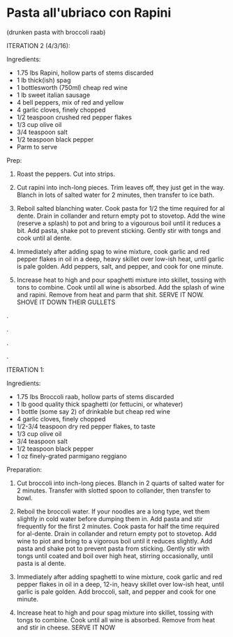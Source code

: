 Pasta all'ubriaco con Rapini
============================

(drunken pasta with broccoli raab)

ITERATION 2 (4/3/16):

Ingredients:

* 1.75 lbs Rapini, hollow parts of stems discarded
* 1 lb thick(ish) spag
* 1 bottlesworth (750ml) cheap red wine
* 1 lb sweet italian sausage
* 4 bell peppers, mix of red and yellow
* 4 garlic cloves, finely chopped
* 1/2 teaspoon crushed red pepper flakes
* 1/3 cup olive oil
* 3/4 teaspoon salt
* 1/2 teaspoon black pepper
* Parm to serve

Prep:

1. Roast the peppers. Cut into strips.

2. Cut rapini into inch-long pieces. Trim leaves off, they just get in the way.
   Blanch in lots of salted water for 2 minutes, then transfer to ice bath.

3. Reboil salted blanching water. Cook pasta for 1/2 the time required for al dente. Drain
   in collander and return empty pot to stovetop. Add the wine (reserve a splash) to pot 
   and bring to a vigourous boil until it reduces a bit. Add pasta, shake pot to prevent 
   sticking. Gently stir with tongs and cook until al dente.

4. Immediately after adding spag to wine mixture, cook garlic and red pepper flakes in oil
   in a deep, heavy skillet over low-ish heat, until garlic is pale golden. Add peppers,
   salt, and pepper, and cook for one minute.

5. Increase heat to high and pour spaghetti mixture into skillet, tossing with tons to
   combine. Cook until all wine is absorbed. Add the splash of wine and rapini. Remove
   from heat and parm that shit. SERVE IT NOW. SHOVE IT DOWN THEIR GULLETS

.

.

.

.

ITERATION 1:

Ingredients:

* 1.75 lbs Broccoli raab, hollow parts of stems discarded
* 1 lb good quality thick spaghetti (or fettucini, or whatever)
* 1 bottle (some say 2) of drinkable but cheap red wine
* 4 garlic cloves, finely chopped
* 1/2-3/4 teaspoon dry red pepper flakes, to taste
* 1/3 cup olive oil
* 3/4 teaspoon salt
* 1/2 teaspoon black pepper
* 1 oz finely-grated parmigano reggiano

Preparation:

1. Cut broccoli into inch-long pieces. Blanch in 2 quarts of salted water for 2 minutes. 
   Transfer with slotted spoon to collander, then transfer to bowl.

2. Reboil the broccoli water. If your noodles are a long type, wet them slightly
   in cold water before dumping them in. Add pasta and stir frequently for the first 2
   minutes. Cook pasta for half the time required for al-dente. Drain in collander and 
   return empty pot to stovetop. Add wine to piot and bring to a vigorous boil until it 
   reduces slightly. Add pasta and shake pot to prevent pasta from sticking. Gently stir 
   with tongs until coated and boil over high heat, stirring occasionally, until pasta is 
   al dente.

3. Immediately after adding spaghetti to wine mixture, cook garlic and red pepper flakes
   in oil in a deep, 12-in, heavy skillet over low-ish heat, until garlic is pale golden. Add
   broccoli, salt, and pepper and cook for one minute. 

4. Increase heat to high and pour spag mixture into skillet, tossing with tongs to
   combine. Cook until all wine is absorbed. Remove from heat and stir in cheese. SERVE IT
   NOW


